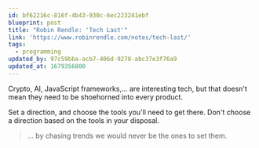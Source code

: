 ```yaml
---
id: bf62216c-816f-4b43-930c-6ec223241ebf
blueprint: post
title: "Robin Rendle: 'Tech Last'"
link: 'https://www.robinrendle.com/notes/tech-last/'
tags:
  - programming
updated_by: 97c59bba-acb7-406d-9278-abc37e3f76a9
updated_at: 1679356800
---
```

Crypto, AI, JavaScript frameworks,… are interesting tech, but that doesn't mean they need to be shoehorned into every product.

Set a direction, and choose the tools you'll need to get there. Don't choose a direction based on the tools in your disposal.

> … by chasing trends we would never be the ones to set them.